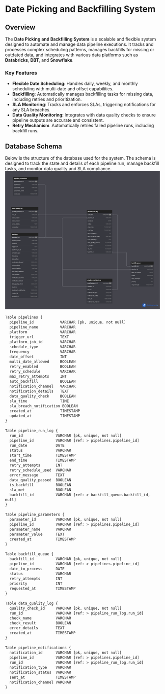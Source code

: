 # Date Picking and Backfilling System

## Overview

The **Date Picking and Backfilling System** is a scalable and flexible system designed to automate and manage data pipeline executions. It tracks and processes complex scheduling patterns, manages backfills for missing or outdated data, and integrates with various data platforms such as **Databricks**, **DBT**, and **Snowflake**.

### Key Features
- **Flexible Date Scheduling**: Handles daily, weekly, and monthly scheduling with multi-date and offset capabilities.
- **Backfilling**: Automatically manages backfilling tasks for missing data, including retries and prioritization.
- **SLA Monitoring**: Tracks and enforces SLAs, triggering notifications for any SLA breaches.
- **Data Quality Monitoring**: Integrates with data quality checks to ensure pipeline outputs are accurate and consistent.
- **Retry Mechanism**: Automatically retries failed pipeline runs, including backfill runs.


## Database Schema

Below is the structure of the database used for the system. The schema is designed to track the state and details of each pipeline run, manage backfill tasks, and monitor data quality and SLA compliance.
![de-backfill-engine.png](img%2Fde-backfill-engine.png)
```dbml
Table pipelines {
  pipeline_id            VARCHAR [pk, unique, not null]
  pipeline_name          VARCHAR
  platform               VARCHAR
  trigger_url            TEXT
  platform_job_id        VARCHAR
  schedule_type          VARCHAR
  frequency              VARCHAR
  date_offset            INT
  multi_date_allowed     BOOLEAN
  retry_enabled          BOOLEAN
  retry_schedule         VARCHAR
  max_retry_attempts     INT
  auto_backfill          BOOLEAN
  notification_channel   VARCHAR
  notification_details   TEXT
  data_quality_check     BOOLEAN
  sla_time               TIME
  sla_breach_notification BOOLEAN
  created_at             TIMESTAMP
  updated_at             TIMESTAMP
}

Table pipeline_run_log {
  run_id               VARCHAR [pk, unique, not null]
  pipeline_id          VARCHAR [ref: > pipelines.pipeline_id]
  run_date             DATE
  status               VARCHAR
  start_time           TIMESTAMP
  end_time             TIMESTAMP
  retry_attempts       INT
  retry_schedule_used  VARCHAR
  error_message        TEXT
  data_quality_passed  BOOLEAN
  is_backfill          BOOLEAN
  sla_met              BOOLEAN
  backfill_id          VARCHAR [ref: > backfill_queue.backfill_id, null]
}

Table pipeline_parameters {
  parameter_id         VARCHAR [pk, unique, not null]
  pipeline_id          VARCHAR [ref: > pipelines.pipeline_id]
  parameter_name       VARCHAR
  parameter_value      TEXT
  created_at           TIMESTAMP
}

Table backfill_queue {
  backfill_id          VARCHAR [pk, unique, not null]
  pipeline_id          VARCHAR [ref: > pipelines.pipeline_id]
  date_to_process      DATE
  status               VARCHAR
  retry_attempts       INT
  priority             INT
  requested_at         TIMESTAMP
}

Table data_quality_log {
  quality_check_id     VARCHAR [pk, unique, not null]
  run_id               VARCHAR [ref: > pipeline_run_log.run_id]
  check_name           VARCHAR
  check_result         BOOLEAN
  error_details        TEXT
  created_at           TIMESTAMP
}

Table pipeline_notifications {
  notification_id      VARCHAR [pk, unique, not null]
  pipeline_id          VARCHAR [ref: > pipelines.pipeline_id]
  run_id               VARCHAR [ref: > pipeline_run_log.run_id]
  notification_type    VARCHAR
  notification_status  VARCHAR
  sent_at              TIMESTAMP
  notification_channel VARCHAR
}

